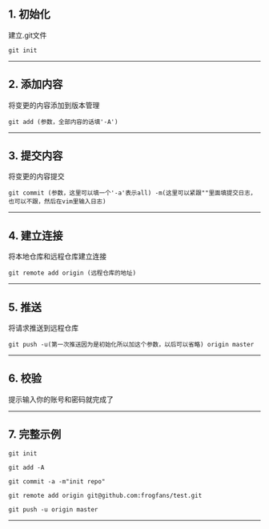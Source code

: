 ## 1. 初始化
建立.git文件
```shell
git init
```
---
## 2. 添加内容
将变更的内容添加到版本管理
```shell
git add (参数，全部内容的话填'-A')
```
---
## 3. 提交内容
将变更的内容提交
```shell
git commit (参数，这里可以填一个'-a'表示all) -m(这里可以紧跟""里面填提交日志，也可以不跟，然后在vim里输入日志)
```
---
## 4. 建立连接
将本地仓库和远程仓库建立连接
```shell
git remote add origin (远程仓库的地址)
```
---
## 5. 推送
将请求推送到远程仓库
```shell
git push -u(第一次推送因为是初始化所以加这个参数，以后可以省略) origin master
```
---
## 6. 校验
提示输入你的账号和密码就完成了

---
## 7. 完整示例
```shell
git init

git add -A

git commit -a -m"init repo"

git remote add origin git@github.com:frogfans/test.git

git push -u origin master
```
---
